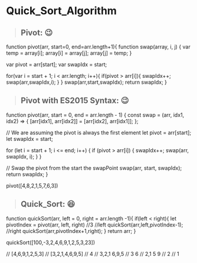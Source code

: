 # Quick_Sort_Algorithm


> ## Pivot: :wink:
function pivot(arr, start=0, end=arr.length+1){
  function swap(array, i, j) {
    var temp = array[i];
    array[i] = array[j];
    array[j] = temp;
  }

  var pivot = arr[start];
  var swapIdx = start;

  for(var i = start + 1; i < arr.length; i++){
    if(pivot > arr[i]){
      swapIdx++;
      swap(arr,swapIdx,i);
    }
  }
  swap(arr,start,swapIdx);
  return swapIdx;
}

> ## Pivot with ES2015 Syntax: :wink:
function pivot(arr, start = 0, end = arr.length - 1) {
  const swap = (arr, idx1, idx2) => {
    [arr[idx1], arr[idx2]] = [arr[idx2], arr[idx1]];
  };

  // We are assuming the pivot is always the first element
  let pivot = arr[start];
  let swapIdx = start;

  for (let i = start + 1; i <= end; i++) {
    if (pivot > arr[i]) {
      swapIdx++;
      swap(arr, swapIdx, i);
    }
  }

  // Swap the pivot from the start the swapPoint
  swap(arr, start, swapIdx);
  return swapIdx;
}

pivot([4,8,2,1,5,7,6,3])


> ## Quick_Sort: :laughing:
function quickSort(arr, left = 0, right = arr.length -1){
    if(left < right){
        let pivotIndex = pivot(arr, left, right) //3
        //left
        quickSort(arr,left,pivotIndex-1);
        //right
        quickSort(arr,pivotIndex+1,right);
      }
     return arr;
} 
           
quickSort([100,-3,2,4,6,9,1,2,5,3,23])




// [4,6,9,1,2,5,3]
// [3,2,1,4,6,9,5]
//        4
//  3,2,1    6,9,5
//      3      6
//  2,1      5  9
//    2
//  1

